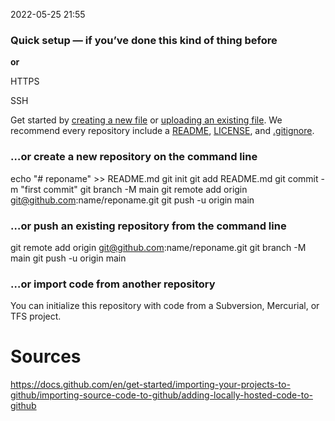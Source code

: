 2022-05-25 21:55

### **Quick setup** — if you’ve done this kind of thing before

**or**

HTTPS

SSH

Get started by [creating a new file]() or [uploading an existing file](). We recommend every repository include a [README](), [LICENSE](), and [.gitignore]().

### …or create a new repository on the command line

echo "# reponame" >> README.md
git init
git add README.md
git commit -m "first commit"
git branch -M main
git remote add origin git@github.com:name/reponame.git
git push -u origin main

### …or push an existing repository from the command line

git remote add origin git@github.com:name/reponame.git
git branch -M main
git push -u origin main

### …or import code from another repository

You can initialize this repository with code from a Subversion, Mercurial, or TFS project.


# Sources

https://docs.github.com/en/get-started/importing-your-projects-to-github/importing-source-code-to-github/adding-locally-hosted-code-to-github